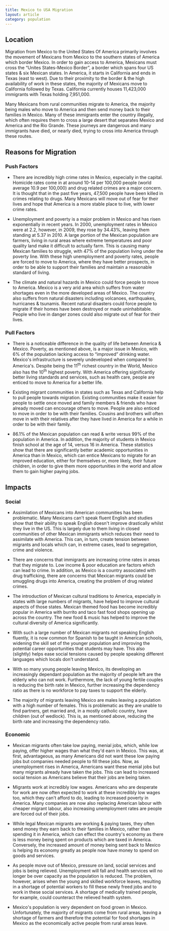 ```yaml
---
title: Mexico to USA Migration
layout: article
category: population
---
```


## Location

Migration from Mexico to the United States Of America primarily involves the movement of Mexicans from Mexico to the southern states of America which border Mexico. In order to gain access to America, Mexicans must cross the “Unites States-Mexico Border”, a border which spans four US states & six Mexican states. In America, it starts in California and ends in Texas (east to west). Due to their proximity to the border & the high availability of work in these states, the majority of Mexicans move to California followed by Texas. California currently houses 11,423,000 immigrants with Texas holding 7,951,000.

Many Mexicans from rural communities migrate to America, the majority being males who move to America and then send money back to their families in Mexico. Many of these immigrants enter the country illegally, which often requires them to cross a large desert that separates Mexico and America and the Rio Grande. These journeys are dangerous and many immigrants have died, or nearly died, trying to cross into America through these routes.

## Reasons for Migration

### Push Factors

- There are incredibly high crime rates in Mexico, especially in the capital. Homicide rates come in at around 10-14 per 100,000 people (world average 10.9 per 100,000) and drug related crimes are a major concern. It is thought that in the past five years, 47,500 people have been killed in crimes relating to drugs. Many Mexicans will move out of fear for their lives and hope that America is a more stable place to live, with lower crime rates.

- Unemployment and poverty is a major problem in Mexico and has risen exponentially in recent years. In 2000, unemployment rates in Mexico were at 2.2, however, in 2009, they rose by 34.43%, leaving them standing at 5.37 in 2010. A large portion of the Mexican population are farmers, living in rural areas where extreme temperatures and poor quality land make it difficult to actually farm. This is causing many Mexican families to struggle, with 47% of the population living under the poverty line. With these high unemployment and poverty rates, people are forced to move to America, where they have better prospects, in order to be able to support their families and maintain a reasonable standard of living.

- The climate and natural hazards in Mexico could force people to move to America. Mexico is a very arid area which suffers from water shortages even in the more developed areas of Mexico. The country also suffers from natural disasters including volcanoes, earthquakes, hurricanes & tsunamis. Recent natural disasters could force people to migrate if their homes have been destroyed or made uninhabitable. People who live in danger zones could also migrate out of fear for their lives.

### Pull Factors

- There is a noticeable difference in the quality of life between America & Mexico. Poverty, as mentioned above, is a major issue in Mexico, with 6% of the population lacking access to “improved” drinking water. Mexico's infrastructure is severely undeveloped when compared to America's. Despite being the 11<sup>th</sup> richest country in the World, Mexico also has the 10<sup>th</sup> highest poverty. With America offering significantly better living standards and services, such as health care, people are enticed to move to America for a better life.

- Existing migrant communities in states such as Texas and California help to pull people towards migration. Existing communities make it easier for people to settle once moved and family members & friends who have already moved can encourage others to move. People are also enticed to move in order to be with their families. Cousins and brothers will often move in with their relatives after they have lived in America for a while in order to be with their family.

- 86.1% of the Mexican population can read & write versus 99% of the population in America. In addition, the majority of students in Mexico finish school at the age of 14, versus 16 in America. These statistics show that there are significantly better academic opportunities in America than in Mexico, which can entice Mexicans to migrate for an improved education, either for themselves or, more likely, their future children, in order to give them more opportunities in the world and allow them to gain higher paying jobs.

## Impacts

### Social

- Assimilation of Mexicans into American communities has been problematic. Many Mexicans can't speak fluent English and studies show that their ability to speak English doesn't improve drastically whilst they live in the US. This is largely due to them living in closed communities of other Mexican immigrants which reduces their need to assimilate with America. This can, in turn, create tension between migrants and locals which can, in extreme cases, lead to segregation, crime and violence.

- There are concerns that immigrants are increasing crime rates in areas that they migrate to. Low income & poor education are factors which can lead to crime. In addition, as Mexico is a country associated with drug trafficking, there are concerns that Mexican migrants could be smuggling drugs into America, creating the problem of drug related crimes.

- The introduction of Mexican cultural traditions to America, especially in states with large numbers of migrants, have helped to improve cultural aspects of those states. Mexican themed food has become incredibly popular in America with burrito and taco fast food shops opening up across the country. The new food & music has helped to improve the cultural diversity of America significantly.

- With such a large number of Mexican migrants not speaking English fluently, it is now common for Spanish to be taught in American schools, widening the skill set of the younger population and improving the potential career opportunities that students may have. This also (slightly) helps ease social tensions caused by people speaking different languages which locals don't understand.  

- With so many young people leaving Mexico, its developing an increasingly dependant population as the majority of people left are the elderly who can not work. Furthermore, the lack of young fertile couples is reducing the birth rate in Mexico, further increasing the dependency ratio as there is no workforce to pay taxes to support the elderly.

- The majority of migrants leaving Mexico are males leaving a population with a high number of females. This is problematic as they are unable to find partners, get married and, in a mostly catholic country, have children (out of wedlock). This is, as mentioned above, reducing the birth rate and increasing the dependency ratio.

### Economic

- Mexican migrants often take low paying, menial jobs, which, while low paying, offer higher wages than what they'd earn in Mexico. This was, at first, advantageous, as many Americans did not want these low paying jobs but companies needed people to fill these jobs. Now, as unemployment rises in America, Americans want these menial jobs but many migrants already have taken the jobs. This can lead to increased social tension as Americans believe that their jobs are being taken.

- Migrants work at incredibly low wages. Americans who are desperate for work are now often expected to work at these incredibly low wages too, which they can't afford to do, leading to increased poverty in America. Many companies are now also replacing American labour with cheaper migrant labour, also increasing unemployment rates are people are forced out of their jobs.

- While legal Mexican migrants are working & paying taxes, they often send money they earn back to their families in Mexico, rather than spending it in America, which can effect the country's economy as there is less money being spent on products which are taxed in America. Conversely, the increased amount of money being sent back to Mexico is helping its economy greatly as people now have money to spend on goods and services.

- As people move out of Mexico, pressure on land, social services and jobs is being relieved. Unemployment will fall and health services will no longer be over capacity as the population is reduced. The problem, however, arises when the young and skilled workforce leaves, resulting in a shortage of potential workers to fill these newly freed jobs and to work in these social services. A shortage of medically trained people, for example, could counteract the relieved health system.

- Mexico's population is very dependent on food grown in Mexico. Unfortunately, the majority of migrants come from rural areas, leaving a shortage of farmers and therefore the potential for food shortages in Mexico as the economically active people from rural areas leave.

